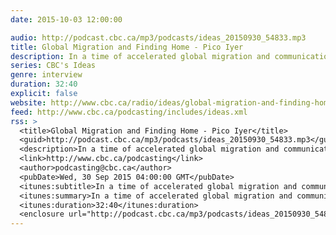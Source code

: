 ```yaml
---
date: 2015-10-03 12:00:00

audio: http://podcast.cbc.ca/mp3/podcasts/ideas_20150930_54833.mp3
title: Global Migration and Finding Home - Pico Iyer
description: In a time of accelerated global migration and communication, lifelong traveller and writer Pico Iyer finds pathways to adventure and connection by making time to sit still.
series: CBC's Ideas
genre: interview
duration: 32:40
explicit: false
website: http://www.cbc.ca/radio/ideas/global-migration-and-finding-home-1.3249126
feed: http://www.cbc.ca/podcasting/includes/ideas.xml
rss: >
  <title>Global Migration and Finding Home - Pico Iyer</title>
  <guid>http://podcast.cbc.ca/mp3/podcasts/ideas_20150930_54833.mp3</guid>
  <description>In a time of accelerated global migration and communication, lifelong traveller and writer Pico Iyer finds pathways to adventure and connection by making time to sit still.</description>
  <link>http://www.cbc.ca/podcasting</link>
  <author>podcasting@cbc.ca</author>
  <pubDate>Wed, 30 Sep 2015 04:00:00 GMT</pubDate>
  <itunes:subtitle>In a time of accelerated global migration and communication, lifelong traveller and writer Pico Iyer finds pathways to adventure and connection by making time to sit still.</itunes:subtitle>
  <itunes:summary>In a time of accelerated global migration and communication, lifelong traveller and writer Pico Iyer finds pathways to adventure and connection by making time to sit still.</itunes:summary>
  <itunes:duration>32:40</itunes:duration>
  <enclosure url="http://podcast.cbc.ca/mp3/podcasts/ideas_20150930_54833.mp3" length="50627" type="audio/mpeg"/>
---
```


